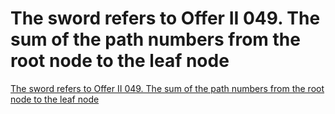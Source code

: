 # The sword refers to Offer II 049. The sum of the path numbers from the root node to the leaf node
[The sword refers to Offer II 049. The sum of the path numbers from the root node to the leaf node](https://aiwithcloud.com/2022/09/16/the_sword_refers_to_offer_ii_049-_the_sum_of_the_path_numbers_from_the_root_node_to_the_leaf_node/)
